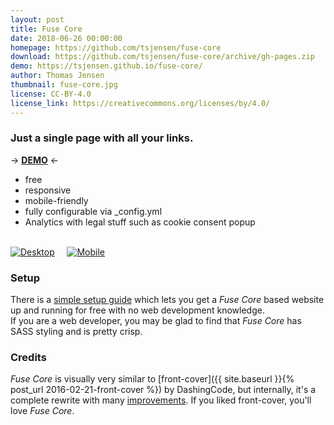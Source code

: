 ```yaml
---
layout: post
title: Fuse Core
date: 2018-06-26 00:00:00
homepage: https://github.com/tsjensen/fuse-core
download: https://github.com/tsjensen/fuse-core/archive/gh-pages.zip
demo: https://tsjensen.github.io/fuse-core/
author: Thomas Jensen
thumbnail: fuse-core.jpg
license: CC-BY-4.0
license_link: https://creativecommons.org/licenses/by/4.0/
---
```


### Just a single page with all your links.

&rarr; **[DEMO](https://tsjensen.github.io/fuse-core/)** &larr;

- free
- responsive
- mobile-friendly
- fully configurable via _config.yml
- Analytics with legal stuff such as cookie consent popup

&nbsp;  
[![Desktop](https://raw.githubusercontent.com/wiki/tsjensen/fuse-core/fuse-core-lg.jpg?raw=true)](https://tsjensen.github.io/fuse-core/)
&nbsp; &nbsp;
[![Mobile](https://raw.githubusercontent.com/wiki/tsjensen/fuse-core/fuse-core-mobile-sm.jpg?raw=true)](https://tsjensen.github.io/fuse-core/)
&nbsp;  

### Setup

There is a [simple setup guide](https://github.com/tsjensen/fuse-core/wiki/Setup-Instructions) which lets you get
a *Fuse Core* based website up and running for free with no web development knowledge.  
If you are a web developer, you may be glad to find that *Fuse Core* has SASS styling and is pretty crisp.

### Credits

*Fuse Core* is visually very similar to [front-cover]({{ site.baseurl }}{% post_url 2016-02-21-front-cover %})
by DashingCode, but internally, it's a complete rewrite with many
[improvements](https://github.com/tsjensen/fuse-core#ancestry). If you liked front-cover, you'll love *Fuse Core*.
